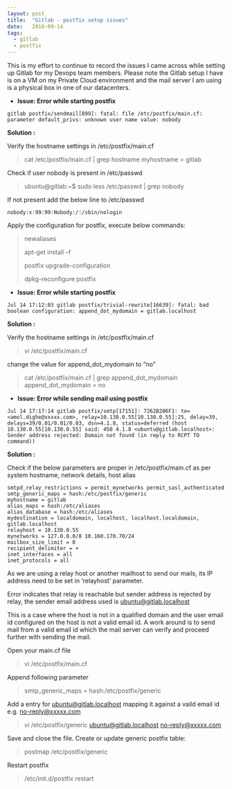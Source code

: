 ```yaml
---
layout: post
title:  "Gitlab - postfix setup issues"
date:   2016-09-14
tags:
  - gitlab
  - postfix
---
```


This is my effort to continue to record the issues I came across while setting up Gitlab for my Devops team members. Please note the Gitlab setup I have is on a VM on my Private Cloud environment and the mail server I am using is a physical box in one of our datacenters. 


* **Issue: Error while starting postfix**

```
gitlab postfix/sendmail[899]: fatal: file /etc/postfix/main.cf: parameter default_privs: unknown user name value: nobody
```
 
**Solution :**

Verify the hostname settings in /etc/postfix/main.cf

> cat /etc/postfix/main.cf | grep hostname
> myhostname = gitlab
 
Check if user nobody is present in /etc/passwd
> ubuntu@gitlab:~$ sudo less /etc/passwd | grep nobody

If not present add the below line to /etc/passwd
```
nobody:x:99:99:Nobody:/:/sbin/nologin
```

Apply the configuration for postfix, execute below commands: 
> newaliases
>
> apt-get install –f
>
> postfix upgrade-configuration
>
> dpkg-reconfigure postfix

 
* **Issue: Error while starting postfix**

```
Jul 14 17:12:03 gitlab postfix/trivial-rewrite[16639]: fatal: bad boolean configuration: append_dot_mydomain = gitlab.localhost
```

**Solution :**
 
Verify the hostname settings in /etc/postfix/main.cf
> vi /etc/postfix/main.cf

change the value for append_dot_mydomain to “no”
> cat /etc/postfix/main.cf | grep append_dot_mydomain
append_dot_mydomain = no


* **Issue: Error while sending mail using postfix**

```
Jul 14 17:17:14 gitlab postfix/smtp[17151]: 7262B206F1: to=<amol.dighe@xxxxx.com>, relay=10.130.0.55[10.130.0.55]:25, delay=39, delays=39/0.01/0.01/0.03, dsn=4.1.8, status=deferred (host 10.130.0.55[10.130.0.55] said: 450 4.1.8 <ubuntu@gitlab.localhost>: Sender address rejected: Domain not found (in reply to RCPT TO command))
```

**Solution :**

Check if the below parameters are proper in /etc/postfix/main.cf as per system hostname, network details, host alias

```
smtpd_relay_restrictions = permit_mynetworks permit_sasl_authenticated
smtp_generic_maps = hash:/etc/postfix/generic
myhostname = gitlab
alias_maps = hash:/etc/aliases
alias_database = hash:/etc/aliases
mydestination = localdomain, localhost, localhost.localdomain, gitlab.localhost
relayhost = 10.130.0.55
mynetworks = 127.0.0.0/8 10.160.170.70/24
mailbox_size_limit = 0
recipient_delimiter = +
inet_interfaces = all
inet_protocols = all
```
 
As we are using a relay host or another mailhost to send our mails, its IP address need to be set in ‘relayhost’ parameter.

Error indicates that relay is reachable but sender address is rejected by relay, the sender email address used is ubuntu@gitlab.localhost

This is a case where the host is not in a qualified domain and the user email id configured on the host is not a valid email id. A work around is to send mail from a valid email id which the mail server can verify and proceed further with sending the mail.

Open your main.cf file
> vi /etc/postfix/main.cf

Append following parameter
>smtp_generic_maps = hash:/etc/postfix/generic

Add a entry for ubuntu@gitlab.localhost mapping it against a vaild email id e.g. no-reply@xxxxx.com
> vi /etc/postfix/generic
> ubuntu@gitlab.localhost  no-reply@xxxxx.com

Save and close the file. Create or update generic postfix table:
> postmap /etc/postfix/generic

Restart postfix
> /etc/init.d/postfix restart


